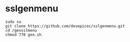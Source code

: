 # sslgenmenu

```shell
sudo su
git clone https://github.com/devepicec/sslgenmenu.git
cd /gensslmenu
chmod 770 gen.sh
```
